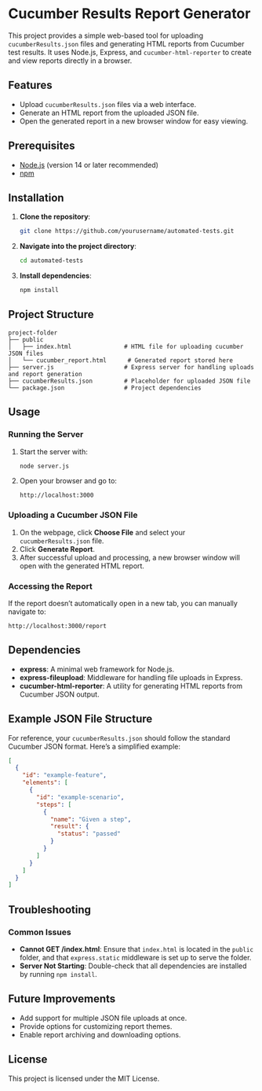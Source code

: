 
# Cucumber Results Report Generator

This project provides a simple web-based tool for uploading `cucumberResults.json` files and generating HTML reports from Cucumber test results. It uses Node.js, Express, and `cucumber-html-reporter` to create and view reports directly in a browser.

## Features

- Upload `cucumberResults.json` files via a web interface.
- Generate an HTML report from the uploaded JSON file.
- Open the generated report in a new browser window for easy viewing.

## Prerequisites

- [Node.js](https://nodejs.org/) (version 14 or later recommended)
- [npm](https://www.npmjs.com/)

## Installation

1. **Clone the repository**:
   ```bash
   git clone https://github.com/yourusername/automated-tests.git
   ```

2. **Navigate into the project directory**:
   ```bash
   cd automated-tests
   ```

3. **Install dependencies**:
   ```bash
   npm install
   ```

## Project Structure

```
project-folder
├── public
│   ├── index.html               # HTML file for uploading cucumber JSON files
│   └── cucumber_report.html      # Generated report stored here
├── server.js                    # Express server for handling uploads and report generation
├── cucumberResults.json         # Placeholder for uploaded JSON file
└── package.json                 # Project dependencies
```

## Usage

### Running the Server

1. Start the server with:
   ```bash
   node server.js
   ```
   
2. Open your browser and go to:
   ```
   http://localhost:3000
   ```

### Uploading a Cucumber JSON File

1. On the webpage, click **Choose File** and select your `cucumberResults.json` file.
2. Click **Generate Report**.
3. After successful upload and processing, a new browser window will open with the generated HTML report.

### Accessing the Report

If the report doesn’t automatically open in a new tab, you can manually navigate to:
   ```
   http://localhost:3000/report
   ```

## Dependencies

- **express**: A minimal web framework for Node.js.
- **express-fileupload**: Middleware for handling file uploads in Express.
- **cucumber-html-reporter**: A utility for generating HTML reports from Cucumber JSON output.

## Example JSON File Structure

For reference, your `cucumberResults.json` should follow the standard Cucumber JSON format. Here’s a simplified example:

```json
[
  {
    "id": "example-feature",
    "elements": [
      {
        "id": "example-scenario",
        "steps": [
          {
            "name": "Given a step",
            "result": {
              "status": "passed"
            }
          }
        ]
      }
    ]
  }
]
```

## Troubleshooting

### Common Issues

- **Cannot GET /index.html**: Ensure that `index.html` is located in the `public` folder, and that `express.static` middleware is set up to serve the folder.
- **Server Not Starting**: Double-check that all dependencies are installed by running `npm install`.

## Future Improvements

- Add support for multiple JSON file uploads at once.
- Provide options for customizing report themes.
- Enable report archiving and downloading options.

## License

This project is licensed under the MIT License.
